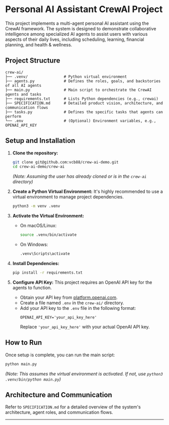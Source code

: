 # Personal AI Assistant CrewAI Project

This project implements a multi-agent personal AI assistant using the CrewAI framework. The system is designed to demonstrate collaborative intelligence among specialized AI agents to assist users with various aspects of their daily lives, including scheduling, learning, financial planning, and health & wellness.

## Project Structure

```
crew-ai/
├── .venv/                # Python virtual environment
├── agents.py             # Defines the roles, goals, and backstories of all AI agents
├── main.py               # Main script to orchestrate the CrewAI agents and tasks
├── requirements.txt      # Lists Python dependencies (e.g., crewai)
├── SPECIFICATION.md      # Detailed product vision, architecture, and communication flows
├── tasks.py              # Defines the specific tasks that agents can perform
└── .env                  # (Optional) Environment variables, e.g., OPENAI_API_KEY
```

## Setup and Installation

1.  **Clone the repository:**
    ```bash
    git clone git@github.com:vcb88/crew-ai-demo.git
    cd crew-ai-demo/crew-ai
    ```
    *(Note: Assuming the user has already cloned or is in the `crew-ai` directory)*

2.  **Create a Python Virtual Environment:**
    It's highly recommended to use a virtual environment to manage project dependencies.
    ```bash
    python3 -m venv .venv
    ```

3.  **Activate the Virtual Environment:**
    *   On macOS/Linux:
        ```bash
        source .venv/bin/activate
        ```
    *   On Windows:
        ```bash
        .venv\Scripts\activate
        ```

4.  **Install Dependencies:**
    ```bash
    pip install -r requirements.txt
    ```

5.  **Configure API Key:**
    This project requires an OpenAI API key for the agents to function.
    *   Obtain your API key from [platform.openai.com](https://platform.openai.com/).
    *   Create a file named `.env` in the `crew-ai/` directory.
    *   Add your API key to the `.env` file in the following format:
        ```
        OPENAI_API_KEY='your_api_key_here'
        ```
        Replace `'your_api_key_here'` with your actual OpenAI API key.

## How to Run

Once setup is complete, you can run the main script:

```bash
python main.py
```
*(Note: This assumes the virtual environment is activated. If not, use `python3 .venv/bin/python main.py`)*

## Architecture and Communication

Refer to `SPECIFICATION.md` for a detailed overview of the system's architecture, agent roles, and communication flows.

---
